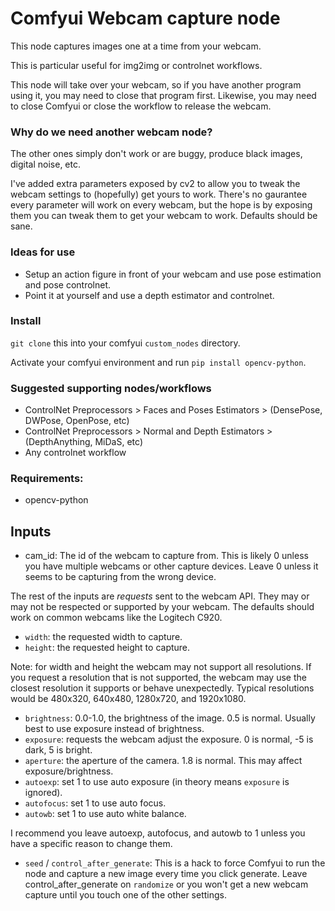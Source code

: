 # Comfyui Webcam capture node

This node captures images one at a time from your webcam. 

This is particular useful for img2img or controlnet workflows. 

This node will take over your webcam, so if you have another program using it, you may need to close that program first.  Likewise, you may need to close Comfyui or close the workflow to release the webcam.

### Why do we need another webcam node?

The other ones simply don't work or are buggy, produce black images, digital noise, etc. 

I've added extra parameters exposed by cv2 to allow you to tweak the webcam settings to (hopefully) get yours to work. There's no gaurantee every parameter will work on every webcam, but the hope is by exposing them you can tweak them to get your webcam to work. Defaults should be sane.

### Ideas for use

* Setup an action figure in front of your webcam and use pose estimation and pose controlnet.
* Point it at yourself and use a depth estimator and controlnet.

### Install

`git clone` this into your comfyui `custom_nodes` directory.

Activate your comfyui environment and run `pip install opencv-python`.


### Suggested supporting nodes/workflows

* ControlNet Preprocessors > Faces and Poses Estimators > (DensePose, DWPose, OpenPose, etc)
* ControlNet Preprocessors > Normal and Depth Estimators > (DepthAnything, MiDaS, etc)
* Any controlnet workflow

### Requirements:
* opencv-python

## Inputs

* cam_id: The id of the webcam to capture from.  This is likely 0 unless you have multiple webcams or other capture devices. Leave 0 unless it seems to be capturing from the wrong device.

The rest of the inputs are *requests* sent to the webcam API.  They may or may not be respected or supported by your webcam. The defaults should work on common webcams like the Logitech C920.

* `width`: the requested width to capture.  
* `height`: the requested height to capture.

Note: for width and height the webcam may not support all resolutions.  If you request a resolution that is not supported, the webcam may use the closest resolution it supports or behave unexpectedly.
Typical resolutions would be 480x320, 640x480, 1280x720, and 1920x1080. 

* `brightness`: 0.0-1.0, the brightness of the image.  0.5 is normal. Usually best to use exposure instead of brightness.
* `exposure`: requests the webcam adjust the exposure. 0 is normal, -5 is dark, 5 is bright.
* `aperture`: the aperture of the camera.  1.8 is normal. This may affect exposure/brightness. 
* `autoexp`: set 1 to use auto exposure (in theory means `exposure` is ignored).
* `autofocus`: set 1 to use auto focus.
* `autowb`: set 1 to use auto white balance. 

I recommend you leave autoexp, autofocus, and autowb to 1 unless you have a specific reason to change them. 

* `seed` / `control_after_generate`: 
This is a hack to force Comfyui to run the node and capture a new image every time you click generate. Leave control_after_generate on `randomize` or you won't get a new webcam capture until you touch one of the other settings.